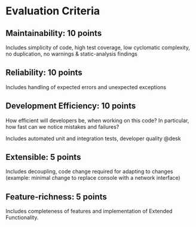 # Evaluation Criteria

## Maintainability: 10 points

Includes simplicity of code, high test coverage, low cyclomatic complexity,
no duplication, no warnings & static-analysis findings

## Reliability: 10 points

Includes handling of expected errors and unexpected exceptions

## Development Efficiency: 10 points

How efficient will developers be, when working on this code?
In particular, how fast can we notice mistakes and failures?

Includes automated unit and integration tests,
developer quality @desk

## Extensible: 5 points

Includes decoupling, code change required for adapting to changes
(example: minimal change to replace console with a network interface)

## Feature-richness: 5 points

Includes completeness of features and
implementation of Extended Functionality.
